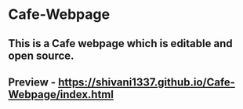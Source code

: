 # Cafe-Webpage
## This is a Cafe webpage which is editable and open source.
## Preview - https://shivani1337.github.io/Cafe-Webpage/index.html
